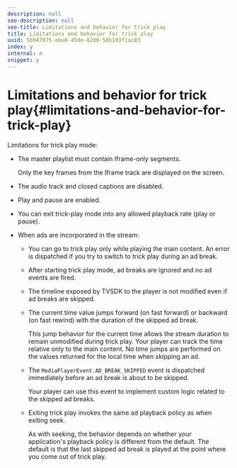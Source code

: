```yaml
---
description: null
seo-description: null
seo-title: Limitations and behavior for trick play
title: Limitations and behavior for trick play
uuid: 5b947075-eba0-45de-82d0-50b193f1ac83
index: y
internal: n
snippet: y
---
```


# Limitations and behavior for trick play{#limitations-and-behavior-for-trick-play}

<a id="section_2BC43539C5C142E085D06A7E35C76726"></a>

Limitations for trick play mode:

* The master playlist must contain Iframe-only segments.

  Only the key frames from the Iframe track are displayed on the screen. 
* The audio track and closed captions are disabled. 
* Play and pause are enabled. 
* You can exit trick-play mode into any allowed playback rate (play or pause). 
* When ads are incorporated in the stream:

    * You can go to trick play only while playing the main content. An error is dispatched if you try to switch to trick play during an ad break. 
    * After starting trick play mode, ad breaks are ignored and no ad events are fired. 
    * The timeline exposed by TVSDK to the player is not modified even if ad breaks are skipped. 
    * The current time value jumps forward (on fast forward) or backward (on fast rewind) with the duration of the skipped ad break.

      This jump behavior for the current time allows the stream duration to remain unmodified during trick play. Your player can track the time relative only to the main content. No time jumps are performed on the values returned for the local time when skipping an ad. 
    * The `MediaPlayerEvent.AD_BREAK_SKIPPED` event is dispatched immediately before an ad break is about to be skipped.

      Your player can use this event to implement custom logic related to the skipped ad breaks. 
    
    * Exiting trick play invokes the same ad playback policy as when exiting seek.

      As with seeking, the behavior depends on whether your application's playback policy is different from the default. The default is that the last skipped ad break is played at the point where you come out of trick play.

